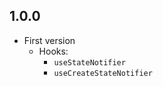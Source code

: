 ## 1.0.0

* First version
    - Hooks:
        - `useStateNotifier`
        - `useCreateStateNotifier`
